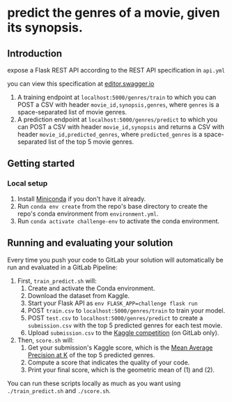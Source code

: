 # predict the genres of a movie, given its synopsis.

## Introduction

expose a Flask REST API according to the REST API specification in `api.yml` 

you can view this specification at [editor.swagger.io](https://editor.swagger.io)

1. A training endpoint at `localhost:5000/genres/train` to which you can POST a CSV with header `movie_id,synopsis,genres`, where `genres` is a space-separated list of movie genres.
2. A prediction endpoint at `localhost:5000/genres/predict` to which you can POST a CSV with header `movie_id,synopsis` and returns a CSV with header `movie_id,predicted_genres`, where `predicted_genres` is a space-separated list of the top 5 movie genres.

## Getting started

### Local setup

1. Install [Miniconda](https://conda.io/miniconda.html) if you don't have it already.
2. Run `conda env create` from the repo's base directory to create the repo's conda environment from `environment.yml`.
3. Run `conda activate challenge-env` to activate the conda environment.

## Running and evaluating your solution

Every time you push your code to GitLab your solution will automatically be run and evaluated in a GitLab Pipeline:

1. First, `train_predict.sh` will:
    1. Create and activate the Conda environment.
    2. Download the dataset from Kaggle.
    3. Start your Flask API as `env FLASK_APP=challenge flask run`
    4. POST `train.csv` to `localhost:5000/genres/train` to train your model.
    5. POST `test.csv` to `localhost:5000/genres/predict` to create a `submission.csv` with the top 5 predicted genres for each test movie.
    6. Upload `submission.csv` to the [Kaggle competition](https://www.kaggle.com/t/13e0d7502d7746459ef8e4c594a6219a) (on GitLab only).
2. Then, `score.sh` will:
    1. Get your submission's Kaggle score, which is the [Mean Average Precision at K](https://en.wikipedia.org/wiki/Evaluation_measures_%28information_retrieval%29) of the top 5 predicted genres.
    2. Compute a score that indicates the quality of your code.
    3. Print your final score, which is the geometric mean of (1) and (2).

You can run these scripts locally as much as you want using `./train_predict.sh` and `./score.sh`. 
